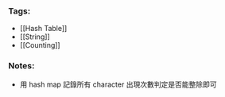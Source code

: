 ### Tags:
- [[Hash Table]]
- [[String]]
- [[Counting]]
### Notes:
- 用 hash map 記錄所有 character 出現次數判定是否能整除即可

